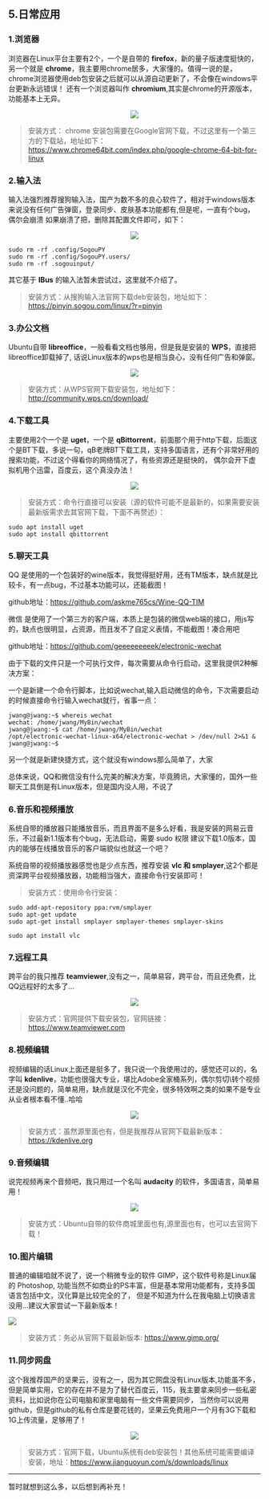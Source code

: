 ## 5.日常应用

### 1.浏览器
浏览器在Linux平台主要有2个，一个是自带的 **firefox**，新的量子版速度挺快的，另一个就是 **chrome**，我主要用chrome居多，大家懂的。值得一说的是，chrome浏览器使用deb包安装之后就可以从源自动更新了，不会像在windows平台更新永远错误！
还有一个浏览器叫作 **chromium**,其实是chrome的开源版本，功能基本上无异。
<div align="center">

![](http://ww1.sinaimg.cn/large/5f6e3e27ly1frkb5wsqhoj20m80ebq3p.jpg)

</div>

> 安装方式： chrome 安装包需要在Google官网下载，不过这里有一个第三方的下载站，地址如下：https://www.chrome64bit.com/index.php/google-chrome-64-bit-for-linux

### 2.输入法
输入法强烈推荐搜狗输入法，国产为数不多的良心软件了，相对于windows版本来说没有任何广告弹窗，登录同步、皮肤基本功能都有,但是呢，一直有个bug，偶尔会崩溃
如果崩溃了把，删除其配置文件即可，如下：

<div align="center">

![](http://ww1.sinaimg.cn/large/5f6e3e27ly1frkb76u04hj20jg0evq3y.jpg)

</div>

```$xslt
sudo rm -rf .config/SogouPY
sudo rm -rf .config/SogouPY.users/
sudo rm -rf .sogouinput/
```
其它基于 **IBus** 的输入法暂未尝试过，这里就不介绍了。
> 安装方式：从搜狗输入法官网下载deb安装包，地址如下：https://pinyin.sogou.com/linux/?r=pinyin

### 3.办公文档
Ubuntu自带 **libreoffice**，一般看看文档也够用，但是我是安装的 **WPS**，直接把libreoffice卸载掉了, 话说Linux版本的wps也是相当良心，没有任何广告和弹窗。

<div align="center">

![](http://ww1.sinaimg.cn/large/5f6e3e27ly1frkb8vmjb7j20s60ndjvg.jpg)

</div>

> 安装方式：从WPS官网下载安装包，地址如下：http://community.wps.cn/download/ 

### 4.下载工具
主要使用2个一个是 **uget**，一个是 **qBittorrent**，前面那个用于http下载，后面这个是BT下载，多说一句，qB老牌BT下载工具，支持多国语言，还有个非常好用的搜索功能，不过这个得看你的网络情况了，有些资源还是挺快的，
偶尔会开下虚拟机用个迅雷，百度云，这个真没办法！

<div align="center">

![](http://ww1.sinaimg.cn/large/5f6e3e27ly1frkbb5o9ckj20oz0iv770.jpg)

</div>

> 安装方式：命令行直接可以安装（源的软件可能不是最新的，如果需要安装最新版需求去其官网下载，下面不再赘述）：
```$xslt
sudo apt install uget
sudo apt install qbittorrent
```

### 5.聊天工具
QQ 是使用的一个包装好的wine版本，我觉得挺好用，还有TM版本，缺点就是比较卡，有一点bug，不过基本功能可以，还能截图！

github地址：https://github.com/askme765cs/Wine-QQ-TIM

微信 是使用了一个第三方的客户端，本质上是包装的微信web端的接口，用js写的，缺点也很明显，占资源，而且发不了自定义表情，不能截图！凑合用吧

github地址：https://github.com/geeeeeeeeek/electronic-wechat

由于下载的文件只是一个可执行文件，每次需要从命令行启动，这里我提供2种解决方案：

一个是新建一个命令行脚本，比如说wechat,输入启动微信的命令，下次需要启动的时候直接命令行输入wechat就行，省事一点：
```
jwang@jwang:~$ whereis wechat
wechat: /home/jwang/MyBin/wechat
jwang@jwang:~$ cat /home/jwang/MyBin/wechat 
/opt/electronic-wechat-linux-x64/electronic-wechat > /dev/null 2>&1 &
jwang@jwang:~$ 
```

另一个就是新建快捷方式，这个就没有windows那么简单了，大家

总体来说，QQ和微信没有什么完美的解决方案，毕竟腾讯，大家懂的，国外一些聊天工具倒是有Linux版本，但是国内没人用，不说了

### 6.音乐和视频播放
系统自带的播放器只能播放音乐，而且界面不是多么好看，我是安装的网易云音乐，不过最新1.1版本有个bug，无法启动，需要 sudo 权限
建议下载1.0版本，国内的能够在线播放音乐的客户端貌似也就这一个吧？

系统自带的视频播放器感觉也是少点东西，推荐安装 **vlc 和 smplayer**,这2个都是资深跨平台视频播放器，功能相当强大，直接命令行安装即可！

> 安装方式：使用命令行安装：
```$xslt
sudo add-apt-repository ppa:rvm/smplayer 
sudo apt-get update 
sudo apt-get install smplayer smplayer-themes smplayer-skins 

sudo apt install vlc
```

### 7.远程工具
跨平台的我只推荐 **teamviewer**,没有之一，简单易容，跨平台，而且还免费，比QQ远程好的太多了...

<div align="center">

![](http://ww1.sinaimg.cn/large/5f6e3e27ly1frmgeaib85j20gt0dhtas.jpg)
</div>

> 安装方式：官网提供下载安装包，官网链接：https://www.teamviewer.com


### 8.视频编辑
视频编辑的话Linux上面还是挺多了，我只说一个我使用过的，感觉还可以的，名字叫 **kdenlive**，功能也很强大专业，堪比Adobe全家桶系列，偶尔剪切\转个视频 
还是没问题的，简单易用，缺点就是汉化不完全，很多特效啊之类的如果不是专业从业者根本看不懂..哈哈

<div align="center">

![](http://ww1.sinaimg.cn/large/5f6e3e27ly1frmgeag9bbj20x80jkmzb.jpg)
</div>

> 安装方式：虽然源里面也有，但是我推荐从官网下载最新版本：https://kdenlive.org


### 9.音频编辑
说完视频再来个音频吧，我只用过一个名叫 **audacity** 的软件，多国语言，简单易用！
<div align="center">

![](http://ww1.sinaimg.cn/mw690/5f6e3e27ly1frnny0be3cj20s90kujvk.jpg)
</div>

> 安装方式：Ubuntu自带的软件商城里面也有,源里面也有，也可以去官网下载！

### 10.图片编辑
普通的编辑咱就不说了，说一个稍微专业的软件 GIMP，这个软件号称是Linux届的 Photoshop, 功能当然不如商业的PS丰富，但是基本常用功能都有，支持多国语言包括中文，汉化算是比较完全的了，
但是不知道为什么在我电脑上切换语言没用...建议大家尝试一下最新版本！

![](http://ww1.sinaimg.cn/mw690/5f6e3e27ly1fs5vpf0hoaj21hc0tcaf3.jpg)

> 安装方式：务必从官网下载最新版本: https://www.gimp.org/

### 11.同步网盘
这个我推荐国产的坚果云，没有之一，因为其它网盘没有Linux版本,功能虽不多，但是简单实用，它的存在并不是为了替代百度云，115，我主要拿来同步一些私密资料，比如说你在公司电脑和家里电脑有一些文件需要同步，
当然你可以说用github，但是github的私有仓库是要花钱的，坚果云免费用户一个月有3G下载和1G上传流量，足够用了！

<div align="center">

![](http://ww1.sinaimg.cn/mw690/5f6e3e27ly1frno3g9xzsj20ae0gnt9b.jpg)
</div>

> 安装方式：官网下载，Ubuntu系统有deb安装包！其他系统可能需要编译安装，地址：https://www.jianguoyun.com/s/downloads/linux


---
暂时就想到这么多，以后想到再补充！